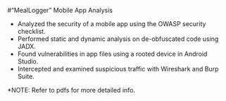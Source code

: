#“MealLogger” Mobile App Analysis 

- Analyzed the security of a mobile app using the OWASP security checklist.
- Performed static and dynamic analysis on de-obfuscated code using JADX.
- Found vulnerabilities in app files using a rooted device in Android Studio.
- Intercepted and examined suspicious traffic with Wireshark and Burp Suite.

*NOTE: Refer to pdfs for more detailed info.
